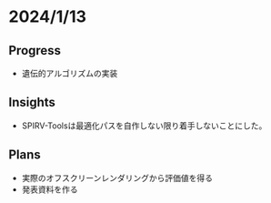 # 2024/1/13

## Progress

- 遺伝的アルゴリズムの実装

## Insights

- SPIRV-Toolsは最適化パスを自作しない限り着手しないことにした。

## Plans

- 実際のオフスクリーンレンダリングから評価値を得る
- 発表資料を作る
